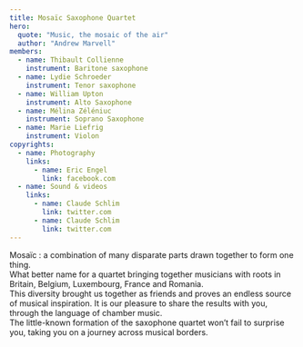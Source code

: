 ```yaml
---
title: Mosaïc Saxophone Quartet
hero:
  quote: "Music, the mosaic of the air"
  author: "Andrew Marvell"
members:
  - name: Thibault Collienne
    instrument: Baritone saxophone
  - name: Lydie Schroeder
    instrument: Tenor saxophone
  - name: William Upton
    instrument: Alto Saxophone
  - name: Mélina Zéléniuc
    instrument: Soprano Saxophone
  - name: Marie Liefrig
    instrument: Violon  
copyrights:
  - name: Photography
    links:
      - name: Eric Engel
        link: facebook.com
  - name: Sound & videos
    links:  
      - name: Claude Schlim
        link: twitter.com
      - name: Claude Schlim
        link: twitter.com
---
```


Mosaïc : a combination of many disparate parts drawn together to form one thing.  
What better name for a quartet bringing together musicians with roots in Britain, Belgium, Luxembourg, France and Romania.  
This diversity brought us together as friends and proves an endless source of musical inspiration.
It is our pleasure to share the results with you, through the language of chamber music.  
The little-known formation of the saxophone quartet won’t fail to surprise you, taking you on a journey across musical borders.
